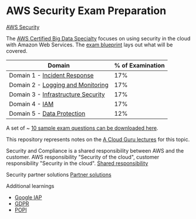 # AWS Security Exam Preparation

[AWS Security](https://aws.amazon.com/security)

The [AWS Certified Big Data Specialty](https://aws.amazon.com/certification/certified-security-specialty/) focuses on using security in the cloud with Amazon Web Services.  The [exam blueprint](https://d1.awsstatic.com/training-and-certification/eligibilityupdates/AWS%20Certified%20Security%20Specialty_Exam%20Guide_v1.6_FINAL.pdf) lays out what will be covered.

Domain | % of Examination
-------|-------------------
Domain 1 - [Incident Response](Domain_1_-_Incident_Response/README.md) | 17%
Domain 2 - [Logging and Monitoring](Domain_2_-_Logging_Monitoring/README.md) | 17%
Domain 3 - [Infrastructure Security](Domain_3_-_Infrastructure_Security/README.md) | 17%
Domain 4 - [IAM](Domain_4_-_IAM/README.md) | 17%
Domain 5 - [Data Protection](Domain_5_-_Data_Protection/README.md) | 12%

A set of ~ [10 sample exam questions can be downloaded here](https://d1.awsstatic.com/training-and-certification/docs-security-spec/AWS%20Certified%20Security%20-%20Specialty_Sample%20Questions.pdf).

This repository represents notes on the [A Cloud Guru lectures](https://acloud.guru/learn/aws-certified-big-data-specialty) for this topic.

Security and Compliance is a shared responsibility between AWS and the customer. AWS responsibility "Security of the cloud", customer responsibility "Security in the cloud". [Shared responsibility](https://aws.amazon.com/compliance/shared-responsibility-model/)

Security partner solutions [Partner solutions](https://aws.amazon.com/security/partner-solutions/)

Additional learnings 

+ [Google IAP](https://cloud.google.com/iap/)
+ [GDPR](https://eugdpr.org/the-regulation/)
+ [POPI](https://www.gov.za/documents/protection-personal-information-act)

